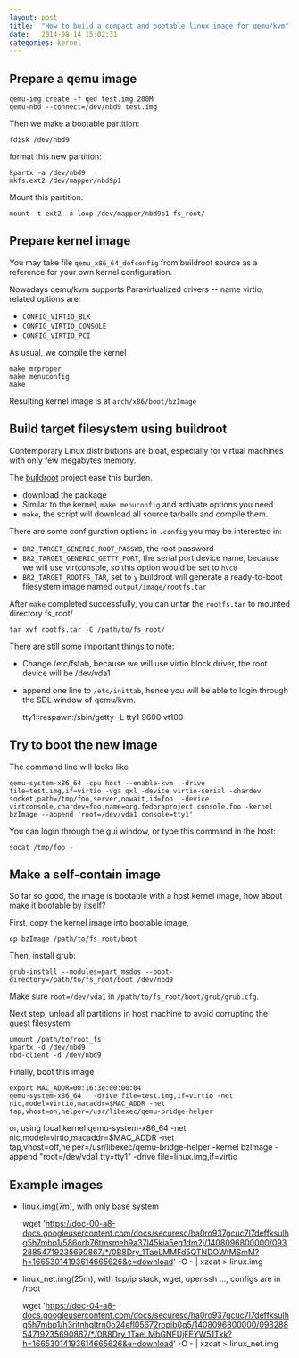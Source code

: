 ```yaml
---
layout: post
title:  "How to build a compact and bootable linux image for qemu/kvm"
date:   2014-08-14 15:02:31
categories: kernel
---
```


Prepare a qemu image
---------------------

	qemu-img create -f qed test.img 200M
	qemu-nbd --connect=/dev/nbd9 test.img

Then we make a bootable partition:

	fdisk /dev/nbd9

format this new partition:

	kpartx -a /dev/nbd9
	mkfs.ext2 /dev/mapper/nbd9p1

Mount this partition:

	mount -t ext2 -o loop /dev/mapper/nbd9p1 fs_root/


Prepare kernel image
---------------------

You may take file `qemu_x86_64_defconfig` from buildroot source as a reference
for your own kernel configuration.

Nowadays qemu/kvm supports Paravirtualized drivers -- name virtio, related options
are:

+ `CONFIG_VIRTIO_BLK`
+ `CONFIG_VIRTIO_CONSOLE`
+ `CONFIG_VIRTIO_PCI`

As usual, we compile the kernel

	make mrproper
	make menuconfig
	make

Resulting kernel image is at `arch/x86/boot/bzImage`


Build target filesystem using buildroot
--------------------------------------------

Contemporary Linux distributions are bloat, especially for virtual machines
with only few megabytes memory.

The [buildroot](http://buildroot.uclibc.org/) project ease this burden.

+ download the package
+ Similar to the kernel, `make menuconfig` and activate options you need
+ `make`, the script will download all source tarballs and compile them.

There are some configuration options in `.config` you may be interested in:

+ `BR2_TARGET_GENERIC_ROOT_PASSWD`, the root password
+ `BR2_TARGET_GENERIC_GETTY_PORT`, the serial port device name, because we
   will use virtconsole, so this option would be set to `hvc0`
+ `BR2_TARGET_ROOTFS_TAR`, set to `y` buildroot will generate a ready-to-boot
  filesystem image named `output/image/rootfs.tar`

After `make` completed successfully, you can untar the `rootfs.tar` to mounted
directory fs_root/

	tar xvf rootfs.tar -C /path/to/fs_root/

There are still some important things to note:

+ Change /etc/fstab, because we will use virtio block driver, the root device
  will be /dev/vda1
+ append one line to `/etc/inittab`, hence you will be able to login through
  the SDL window of qemu/kvm.

	tty1::respawn:/sbin/getty -L tty1 9600 vt100

Try to boot the new image
--------------------------

The command line will looks like

	qemu-system-x86_64 -cpu host --enable-kvm  -drive file=test.img,if=virtio -vga qxl -device virtio-serial -chardev socket,path=/tmp/foo,server,nowait,id=foo  -device virtconsole,chardev=foo,name=org.fedoraproject.console.foo -kernel bzImage --append 'root=/dev/vda1 console=tty1'

You can login through the gui window, or type this command in the host:

	socat /tmp/foo -

Make a self-contain image
--------------------------

So far so good, the image is bootable with a host kernel image, how about
make it bootable by itself?

First, copy the kernel image into bootable image,

	cp bzImage /path/to/fs_root/boot

Then, install grub:

	grub-install --modules=part_msdos --boot-directory=/path/to/fs_root/boot /dev/nbd9

Make sure `root=/dev/vda1` in `/path/to/fs_root/boot/grub/grub.cfg`.

Next step, unload all partitions in host machine to avoid corrupting the
guest filesystem:

	umount /path/to/root_fs
	kpartx -d /dev/nbd9
	nbd-client -d /dev/nbd9

Finally, boot this image

    export MAC_ADDR=00:16:3e:00:00:04
    qemu-system-x86_64   -drive file=test.img,if=virtio -net nic,model=virtio,macaddr=$MAC_ADDR -net tap,vhost=on,helper=/usr/libexec/qemu-bridge-helper

or, using local kernel
    qemu-system-x86_64  -net nic,model=virtio,macaddr=$MAC_ADDR -net tap,vhost=off,helper=/usr/libexec/qemu-bridge-helper -kernel bzImage -append "root=/dev/vda1 tty=tty1"  -drive file=linux.img,if=virtio

Example images
--------------

+ linux.img(7m), with only base system

    wget 'https://doc-00-a8-docs.googleusercontent.com/docs/securesc/ha0ro937gcuc7l7deffksulhg5h7mbp1/586orb76tmsmeh9a37l45kia5eg1dm2j/1408096800000/09328854719235690867/*/0B8Dry_1TaeLMMFd5QTNDOWtMSmM?h=16653014193614665626&e=download' -O - | xzcat  > linux.img

+ linux_net.img(25m), with tcp/ip stack, wget, openssh ..., configs are in /root

    wget 'https://doc-04-a8-docs.googleusercontent.com/docs/securesc/ha0ro937gcuc7l7deffksulhg5h7mbp1/h3ritnhgltrn0o24efl05672ropib0q5/1408096800000/09328854719235690867/*/0B8Dry_1TaeLMbGNFUjFEYW51Tkk?h=16653014193614665626&e=download' -O - | xzcat > linux_net.img
